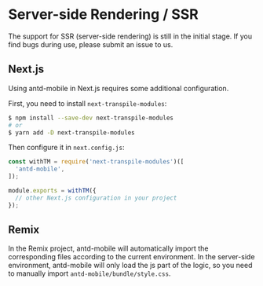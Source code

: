 # Server-side Rendering / SSR <Experimental></Experimental>

The support for SSR (server-side rendering) is still in the initial stage. If you find bugs during use, please submit an issue to us.

## Next.js

Using antd-mobile in Next.js requires some additional configuration.

First, you need to install `next-transpile-modules`:

```bash
$ npm install --save-dev next-transpile-modules
# or
$ yarn add -D next-transpile-modules
```

Then configure it in `next.config.js`:

```js
const withTM = require('next-transpile-modules')([
  'antd-mobile',
]);

module.exports = withTM({
  // other Next.js configuration in your project
});
```

## Remix

In the Remix project, antd-mobile will automatically import the corresponding files according to the current environment. In the server-side environment, antd-mobile will only load the js part of the logic, so you need to manually import `antd-mobile/bundle/style.css`.
